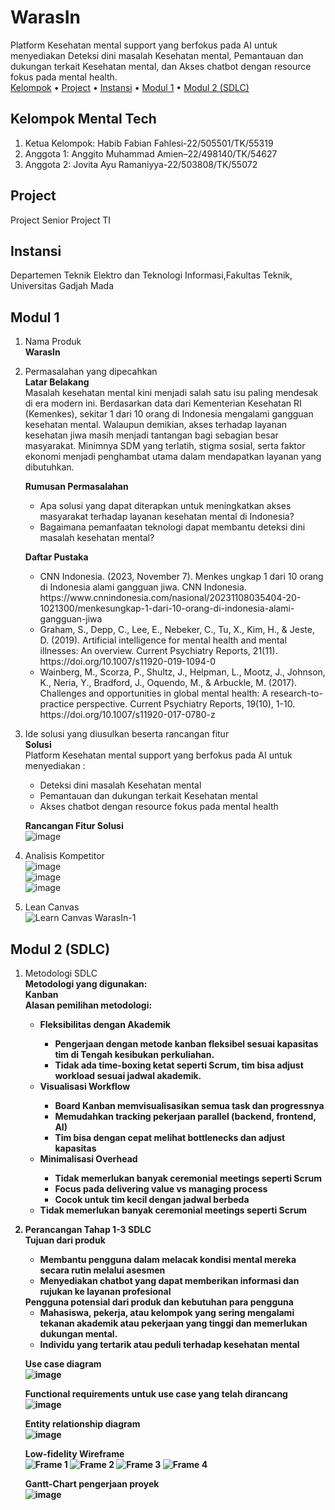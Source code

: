 # WarasIn
Platform Kesehatan mental support yang berfokus pada AI untuk menyediakan Deteksi dini masalah Kesehatan mental, Pemantauan dan dukungan terkait Kesehatan mental, dan Akses chatbot dengan resource fokus pada mental health.<br>
[Kelompok](#kelompok-mental-tech) • [Project](#project) • [Instansi](#instansi) • [Modul 1](#modul-1) • [Modul 2 (SDLC)](#modul-2-(sdlc))

## Kelompok Mental Tech
1. Ketua Kelompok: Habib Fabian Fahlesi-22/505501/TK/55319
2. Anggota 1: Anggito Muhammad Amien–22/498140/TK/54627
3. Anggota 2: Jovita Ayu Ramaniyya-22/503808/TK/55072

## Project
Project Senior Project TI

## Instansi 
Departemen Teknik Elektro dan Teknologi Informasi,Fakultas Teknik, Universitas Gadjah Mada

## Modul 1
1. Nama Produk
   <br/><b>WarasIn</b>
2. Permasalahan yang dipecahkan
   <br/><b>Latar Belakang</b>
   <br/>Masalah kesehatan mental kini menjadi salah satu isu paling mendesak di era modern ini. Berdasarkan data dari Kementerian Kesehatan RI (Kemenkes), sekitar 1 dari 10 orang di Indonesia mengalami gangguan kesehatan mental. Walaupun demikian, akses terhadap layanan kesehatan jiwa masih menjadi tantangan bagi sebagian besar masyarakat. Minimnya SDM yang terlatih, stigma sosial, serta faktor ekonomi menjadi penghambat utama dalam mendapatkan layanan yang dibutuhkan.</a>
   
   <b>Rumusan Permasalahan</b><br/>
      <ul>
      <li>Apa solusi yang dapat diterapkan untuk meningkatkan akses masyarakat terhadap layanan kesehatan mental di Indonesia?</li>
      <li>Bagaimana pemanfaatan teknologi dapat membantu deteksi dini masalah kesehatan mental?</li>
      </ul>
      
   <b>Daftar Pustaka</b>
   <br/>
   <ul>
      <li>CNN Indonesia. (2023, November 7). Menkes ungkap 1 dari 10 orang di Indonesia alami gangguan jiwa. CNN Indonesia. https://www.cnnindonesia.com/nasional/20231108035404-20-1021300/menkesungkap-1-dari-10-orang-di-indonesia-alami-gangguan-jiwa
      </li>
      <li>Graham, S., Depp, C., Lee, E., Nebeker, C., Tu, X., Kim, H., & Jeste, D. (2019). Artificial intelligence for mental health and mental illnesses: An overview. Current Psychiatry Reports, 21(11). https://doi.org/10.1007/s11920-019-1094-0 </li>
      <li>Wainberg, M., Scorza, P., Shultz, J., Helpman, L., Mootz, J., Johnson, K., Neria, Y., Bradford, J., Oquendo, M., & Arbuckle, M. (2017). Challenges and opportunities in global mental health: A research-to-practice perspective. Current Psychiatry Reports, 19(10), 1-10. https://doi.org/10.1007/s11920-017-0780-z </li></ul>
      
3. Ide solusi yang diusulkan beserta rancangan fitur
   <br/><b>Solusi</b>
   <br/>Platform Kesehatan mental support yang berfokus pada AI untuk menyediakan :
   <ul>
   <li>Deteksi dini masalah Kesehatan mental</li>
   <li>Pemantauan dan dukungan terkait Kesehatan mental</li>
   <li>Akses chatbot dengan resource fokus pada mental health</li>
   </ul>

   <b>Rancangan Fitur Solusi</b><br/>
   ![image](https://github.com/user-attachments/assets/4a3a6593-eb9d-4241-a86f-d5acf1e4207c)

4. Analisis Kompetitor
   <br/>![image](https://github.com/user-attachments/assets/1a4131e3-b3b9-4de4-adb1-478922fced8a)
   <br/>![image](https://github.com/user-attachments/assets/6e1211a5-c9af-4bd8-9686-fe7e432302ec)
   <br/>![image](https://github.com/user-attachments/assets/08fb0f47-fe19-43c0-babd-94d2d70dd4fe)
5. Lean Canvas
   <br/>![Learn Canvas WarasIn-1](https://github.com/user-attachments/assets/82875563-bb83-4469-b44c-2a709d74f17e)

## Modul 2 (SDLC)
1. Metodologi SDLC<br>
   <b>Metodologi yang digunakan:<b><br>
   Kanban<br> 
   <b>Alasan pemilihan metodologi:<b><br>
   <ul>
   <li>Fleksibilitas dengan Akademik</li>
      <ul>
         <li>Pengerjaan dengan metode kanban fleksibel sesuai kapasitas tim di Tengah kesibukan perkuliahan.</li>
         <li>   Tidak ada time-boxing ketat seperti Scrum, tim bisa adjust workload sesuai jadwal akademik.</li>
      </ul>   
   <li>Visualisasi Workflow</li> 
      <ul>
         <li>Board Kanban memvisualisasikan semua task dan progressnya</li>
         <li>Memudahkan tracking pekerjaan parallel (backend, frontend, AI)</li>
         <li>Tim bisa dengan cepat melihat bottlenecks dan adjust kapasitas</li>
      </ul>  
   
   <li>Minimalisasi Overhead</li>
      <ul>
         <li>Tidak memerlukan banyak ceremonial meetings seperti Scrum </li>
         <li>Focus pada delivering value vs managing process</li>
         <li>Cocok untuk tim kecil dengan jadwal berbeda</li>
      </ul>
   <li>Tidak memerlukan banyak ceremonial meetings seperti Scrum</li>
   </ul>
2. Perancangan Tahap 1-3 SDLC<br>
   <b>Tujuan dari produk</b><br>
   <ul>
      <li>Membantu pengguna dalam melacak kondisi mental mereka secara rutin melalui asesmen</li> 
      <li>Menyediakan chatbot yang dapat memberikan informasi dan rujukan ke layanan profesional </li>
   </ul>
   <b>Pengguna potensial dari produk dan kebutuhan para pengguna</b><br>
   <ul>
      <li>Mahasiswa, pekerja, atau kelompok yang sering mengalami tekanan akademik atau pekerjaan yang tinggi dan memerlukan dukungan mental.</li>
      <li>Individu yang tertarik atau peduli terhadap kesehatan mental</li>
   </ul>
   
   <b>Use case diagram </b><br>
   ![image](https://github.com/user-attachments/assets/a0bac969-5c07-4dc3-ba79-720af7cdcaa7)
   
   <b>Functional requirements untuk use case yang telah dirancang</b><br>
   ![image](https://github.com/user-attachments/assets/30d1f1b4-e744-407c-b26b-cb9727f978d0)

   <b>Entity relationship diagram</b><br>
   ![image](https://github.com/user-attachments/assets/3a2fb5b4-0e8a-4e80-89ba-903609e60031)

   <b>Low-fidelity Wireframe</b><br>
   ![Frame 1](https://github.com/user-attachments/assets/d3f8621f-87b5-41e7-b3f4-b3479eea9b4e)
   ![Frame 2](https://github.com/user-attachments/assets/a582224f-3b31-4135-aceb-52d676d6d38b)
   ![Frame 3](https://github.com/user-attachments/assets/d5f361b6-8267-41ac-b152-93fb690f3e5e)
   ![Frame 4](https://github.com/user-attachments/assets/a25b0e54-275e-424a-8807-73e00e14d054)

   <b>Gantt-Chart pengerjaan proyek</b><br>
   ![image](https://github.com/user-attachments/assets/7dc1c950-7c29-4924-8b68-d66c73f516bb)



